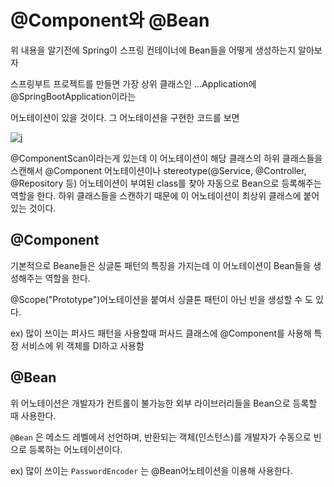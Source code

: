 # @Component와 @Bean
 
위 내용을 알기전에 Spring이 스프링 컨테이너에 Bean들을 어떻게 생성하는지 알아보자
 
스프링부트 프로젝트를 만들면 가장 상위 클래스인 …Application에 @SpringBootApplication이라는 
  
어노테이션이 있을 것이다. 그 어노테이션을 구현한 코드를 보면 

![j](https://github.com/tedsoftj1123/Backend_study/blob/main/images/%08main.png)

@ComponentScan이라는게 있는데 이 어노테이션이 해당 클래스의 하위 클래스들을 스캔해서 @Component 어노테이션이나 stereotype(@Service, @Controller, @Repository 등) 어노테이션이 부여된 class를 찾아 자동으로 Bean으로 등록해주는 역할을 한다. 하위 클래스들을 스캔하기 때문에 이 어노테이션이 최상위 클래스에 붙어있는 것이다.

## @Component

기본적으로 Beane들은 싱글톤 패턴의 특징을 가지는데 이 어노테이션이 Bean들을 생성해주는 역할을 한다.

@Scope("Prototype")어노테이션을 붙여서 싱클톤 패턴이 아닌 빈을 생성할 수 도 있다.

ex) 많이 쓰이는 퍼사드 패턴을 사용할때 퍼사드 클래스에 @Component를 사용해 특정 서비스에 위 객체를 DI하고 사용함

## @Bean

위 어노테이션은 개발자가 컨트롤이 불가능한 외부 라이브러리들을 Bean으로 등록할 때 사용한다.

`@Bean`
은 메소드 레벨에서 선언하며, 반환되는 객체(인스턴스)를 개발자가 수동으로 빈으로 등록하는 어노테이션이다.

ex) 많이 쓰이는 `PasswordEncoder` 는 @Bean어노테이션을 이용해 사용한다.
